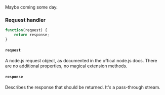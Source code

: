 Maybe coming some day.

### Request handler

```js
function(request) {
    return response;
}
```

#### `request`

A node.js request object, as documented in the offical node.js docs.
There are no additional properties, no magical extension methods.

#### `response`

Describes the response that should be returned.
It's a pass-through stream.
